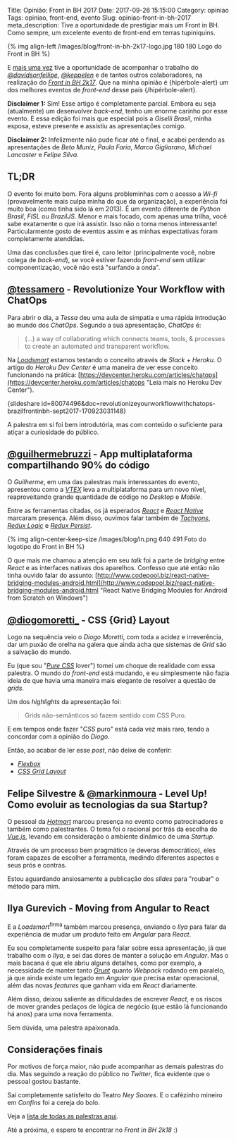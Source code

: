Title: Opinião: Front in BH 2017
Date: 2017-09-26 15:15:00
Category: opiniao
Tags: opiniao, front-end, evento
Slug: opiniao-front-in-bh-2017
meta_description: Tive a oportunidade de prestigiar mais um Front in BH. Como sempre, um excelente evento de front-end em terras tupiniquins.

{% img align-left /images/blog/front-in-bh-2k17-logo.jpg 180 180 Logo do Front in BH %}

E [mais uma vez]({filename}opiniao-front-in-bh.md "Opinião sobre a edição de 2013") tive
a oportunidade de acompanhar o trabalho do
[*@davidsonfellipe*](https://twitter.com/davidsonfellipe "Perfil do Careca no Twitter"),
[*@keppelen*](https://twitter.com/keppelen "Perfil do Giovanni no Twitter") e de tantos
outros colaboradores, na realização do [*Front in BH 2k17*](https://www.frontinbh.com.br/ "Front in BH").
Que na minha opinião é {hipérbole-alert} um dos melhores eventos de *front-end* desse país {/hipérbole-alert}.

<!-- PELICAN_END_SUMMARY -->

**Disclaimer 1:** Sim! Esse artigo é completamente parcial. Embora eu seja (atualmente) um desenvolver *back-end*,
tenho um enorme carinho por esse evento. E essa edição foi mais que especial pois a *Giselli Brasil*,
minha esposa, esteve presente e assistiu as apresentações comigo.

**Disclaimer 2:** Infelizmente não pude ficar até o final, e acabei perdendo as apresentações de
*Beto Muniz*, *Paula Faria*, *Marco Gigliarano*, *Michael Lancaster* e *Felipe Silva*.

## TL;DR

O evento foi muito bom. Fora alguns probleminhas com o acesso a *Wi-fi* (provavelmente mais culpa
minha do que da organização), a experiência foi muito boa (como tinha sido lá em 2013). É um evento
diferente de *Python Brasil*, *FISL* ou *BrazilJS*. Menor e mais focado, com apenas uma trilha,
você sabe exatamente o que irá assistir. Isso não o torna menos interessante! Particularmente
gosto de eventos assim e as minhas expectativas foram completamente atendidas.

Uma das conclusões que tirei é, caro leitor (principalmente você, nobre colega de *back-end*),
se você estiver fazendo *front-end* sem utilizar componentização, você não está "surfando a onda".

## [@tessamero](https://twitter.com/tessamero "Perfil no Twitter") - Revolutionize Your Workflow with ChatOps

Para abrir o dia, a *Tessa* deu uma aula de simpatia e uma rápida introdução ao mundo dos
*ChatOps*. Segundo a sua apresentação, *ChatOps* é:

> (...) a way of collaborating which connects teams, tools, & processes to
> create an automated and transparent workflow.

Na [*Loadsmart*](http://loadsmart.com/ "Jabá da firma") estamos testando o conceito
através de *Slack* + *Heroku*. O artigo do *Heroku Dev Center* é uma maneira de
ver esse conceito funcionando na prática:
[https://devcenter.heroku.com/articles/chatops](https://devcenter.heroku.com/articles/chatops "Leia mais no Heroku Dev Center").

{slideshare id=80074496&doc=revolutionizeyourworkflowwithchatops-brazilfrontinbh-sept2017-170923031148}

A palestra em si foi bem introdutória, mas com conteúdo o suficiente para atiçar a curiosidade
do público.

## [@guilhermebruzzi](https://twitter.com/guilhermebruzzi "Perfil no Twitter") - App multiplataforma compartilhando 90% do código

O *Guilherme*, em uma das palestras mais interessantes do evento, apresentou como
a [*VTEX*](https://pt.vtex.com/ "A Verdadeira Plataforma Cloud Commerce") leva a
multiplataforma para um novo nível, reaproveitando grande quantidade de código
no *Desktop* e *Mobile*.

Entre as ferramentas citadas, os já esperados [*React*](https://facebook.github.io/react/ "A JavaScript library for building user interfaces")
e [*React Native*](https://facebook.github.io/react-native/ "Learn once, write anywhere: Build mobile apps with React")
marcaram presença. Além disso, ouvimos falar também de [*Tachyons*](http://tachyons.io/ "Built for designing"),
[*Redux Logic*](https://github.com/jeffbski/redux-logic "Redux middleware for organizing all your business logic") e
[*Redux Persist*](https://github.com/rt2zz/redux-persist "Persist and rehydrate a redux store").

{% img align-center-keep-size /images/blog/in.png 640 491 Foto do logotipo do Front in BH %}

O que mais me chamou a atenção em seu *talk* foi a parte de *bridging* entre *React* e
as interfaces nativas dos aparelhos. Confesso que até então não tinha ouvido falar do assunto:
[http://www.codepool.biz/react-native-bridging-modules-android.html](http://www.codepool.biz/react-native-bridging-modules-android.html "React Native Bridging Modules for Android from Scratch on Windows")

## [@diogomoretti_](https://twitter.com/diogomoretti_ "Perfil no Twitter") - CSS {Grid} Layout

Logo na sequência veio o *Diogo Moretti*, com toda a acidez e irreverência, dar um puxão de orelha
na galera que ainda acha que sistemas de *Grid* são a salvação do mundo.

Eu (que sou "[*Pure CSS*](https://purecss.io/ "A set of small, responsive CSS modules that you can use in every web project") lover")
tomei um choque de realidade com essa palestra. O mundo do *front-end* está mudando, e eu
simplesmente não fazia ideia de que havia uma maneira mais elegante de resolver a questão de *grids*.

<script async class="speakerdeck-embed" data-id="7c6d373964b7423dbff2b49cbdb16ecc" data-ratio="1.33333333333333" src="//speakerdeck.com/assets/embed.js"></script>

Um dos *highlights* da apresentação foi:

> Grids não-semânticos só fazem sentido com CSS Puro.

E em tempos onde fazer "*CSS* puro" está cada vez mais raro, tendo a concordar com a opinião do *Diogo*.

Então, ao acabar de ler esse *post*, não deixe de conferir:

* [*Flexbox*](https://css-tricks.com/snippets/css/a-guide-to-flexbox/ "A complete guide to Flexbox")
* [*CSS Grid Layout*](https://css-tricks.com/snippets/css/complete-guide-grid/ "A Complete Guide to Grid")

## Felipe Silvestre & [@markinmoura](https://twitter.com/markinmoura "Perfil no Twitter") - Level Up! Como evoluir as tecnologias da sua Startup?

O pessoal da [*Hotmart*](https://www.hotmart.com/pt/ "Venda produtos digitais com simplicidade e segurança")
marcou presença no evento como patrocinadores e também como palestrantes. O tema foi o racional por trás
da escolha do [*Vue.js*](https://vuejs.org/ "The Progressive JavaScript Framework"), levando em consideração o ambiente dinâmico de uma *Startup*.

Através de um processo bem pragmático (e deveras democrático), eles foram capazes de escolher a ferramenta, medindo
diferentes aspectos e seus prós e contras.

Estou aguardando ansiosamente a publicação dos *slides* para "roubar" o método para mim.

## Ilya Gurevich - Moving from Angular to React

E a *Loadsmart*<sup>firma</sup> também marcou presença, enviando o *Ilya* para falar da experiência de mudar um
produto feito em *Angular* para *React*.

Eu sou completamente suspeito para falar sobre essa apresentação, já que trabalho com o *Ilya*,
e sei das dores de manter a solução em *Angular*. Mas o mais bacana é que ele abriu alguns detalhes,
como por exemplo, a necessidade de manter tanto [*Grunt*]({tag}grunt "Leia mais sobre Grunt")
quanto *Webpack* rodando em paralelo, já que ainda existe um legado em *Angular* que precisa estar operacional,
além das novas *features* que ganham vida em *React* diariamente.

Além disso, deixou saliente as dificuldades de escrever *React*, e os riscos de mover grandes pedaços de lógica
de negócio (que estão lá funcionando há anos) para uma nova ferramenta.

Sem dúvida, uma palestra apaixonada.

## Considerações finais

Por motivos de força maior, não pude acompanhar as demais palestras do dia. Mas seguindo a reação do público no
*Twitter*, fica evidente que o pessoal gostou bastante.

Saí completamente satisfeito do Teatro *Ney Soares*. E o cafézinho mineiro em *Confins* foi a cereja do bolo.

Veja a [lista de todas as palestras aqui](https://gist.github.com/jcemer/6bdf0ef742dc1e6edcd1e045139fe329 "Gist front-in-bh-2017-talks.md").

Até a próxima, e espero te encontrar no *Front in BH 2k18* :)
